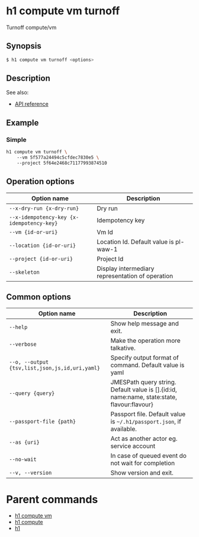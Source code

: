 
# h1 compute vm turnoff

Turnoff compute/vm

## Synopsis

```bash
$ h1 compute vm turnoff <options>
```

## Description

See also:

* [API reference](https://api.hyperone.com/v2/docs#operation/compute_project_vm_turnoff)

## Example


### Simple

```bash
h1 compute vm turnoff \ 
	--vm 5f577a24494c5cfdec7830e5 \ 
	--project 5f64e2468c71177993874510
```

## Operation options

| Option name                                   | Description                                      |
| --------------------------------------------- | ------------------------------------------------ |
| ```--x-dry-run {x-dry-run}```                 | Dry run                                          |
| ```--x-idempotency-key {x-idempotency-key}``` | Idempotency key                                  |
| ```--vm {id-or-uri}```                        | Vm Id                                            |
| ```--location {id-or-uri}```                  | Location Id. Default value is pl-waw-1           |
| ```--project {id-or-uri}```                   | Project Id                                       |
| ```--skeleton```                              | Display intermediary representation of operation |

## Common options

| Option name                                        | Description                                                                                    |
| -------------------------------------------------- | ---------------------------------------------------------------------------------------------- |
| ```--help```                                       | Show help message and exit.                                                                    |
| ```--verbose```                                    | Make the operation more talkative.                                                             |
| ```--o, --output {tsv,list,json,js,id,uri,yaml}``` | Specify output format of command. Default value is yaml                                        |
| ```--query {query}```                              | JMESPath query string. Default value is [].\{id:id, name:name, state:state, flavour:flavour\}  |
| ```--passport-file {path}```                       | Passport file. Default value is ```~/.h1/passport.json```, if available.                       |
| ```--as {uri}```                                   | Act as another actor eg. service account                                                       |
| ```--no-wait```                                    | In case of queued event do not wait for completion                                             |
| ```--v, --version```                               | Show version and exit.                                                                         |

# Parent commands

* [h1 compute vm](./../README.md)
* [h1 compute](./../../README.md)
* [h1](./../../../README.md)
